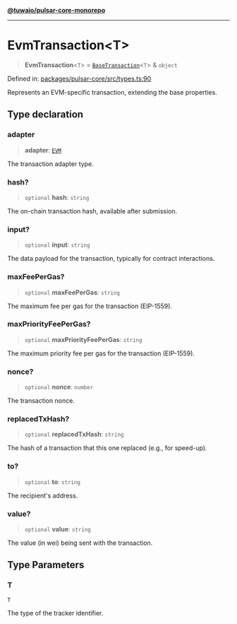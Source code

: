 [**@tuwaio/pulsar-core-monorepo**](../../../README.md)

***

# EvmTransaction\<T\>

> **EvmTransaction**\<`T`\> = [`BaseTransaction`](BaseTransaction.md)\<`T`\> & `object`

Defined in: [packages/pulsar-core/src/types.ts:90](https://github.com/TuwaIO/pulsar-core/blob/cfb78f395afc8df6db7931c5480fbfd64ecfc7dc/packages/pulsar-core/src/types.ts#L90)

Represents an EVM-specific transaction, extending the base properties.

## Type declaration

### adapter

> **adapter**: [`EVM`](../enumerations/TransactionAdapter.md#evm)

The transaction adapter type.

### hash?

> `optional` **hash**: `string`

The on-chain transaction hash, available after submission.

### input?

> `optional` **input**: `string`

The data payload for the transaction, typically for contract interactions.

### maxFeePerGas?

> `optional` **maxFeePerGas**: `string`

The maximum fee per gas for the transaction (EIP-1559).

### maxPriorityFeePerGas?

> `optional` **maxPriorityFeePerGas**: `string`

The maximum priority fee per gas for the transaction (EIP-1559).

### nonce?

> `optional` **nonce**: `number`

The transaction nonce.

### replacedTxHash?

> `optional` **replacedTxHash**: `string`

The hash of a transaction that this one replaced (e.g., for speed-up).

### to?

> `optional` **to**: `string`

The recipient's address.

### value?

> `optional` **value**: `string`

The value (in wei) being sent with the transaction.

## Type Parameters

### T

`T`

The type of the tracker identifier.
